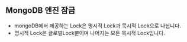## MongoDB 엔진 잠금
* mongoDB에서 제공하는 Lock은 명시적 Lock과 묵시적 Lock으로 나뉩니다.
* 명시적 Lock은 글로벌Lock뿐이며 나머지는 모든 묵시적 Lock입니다.
